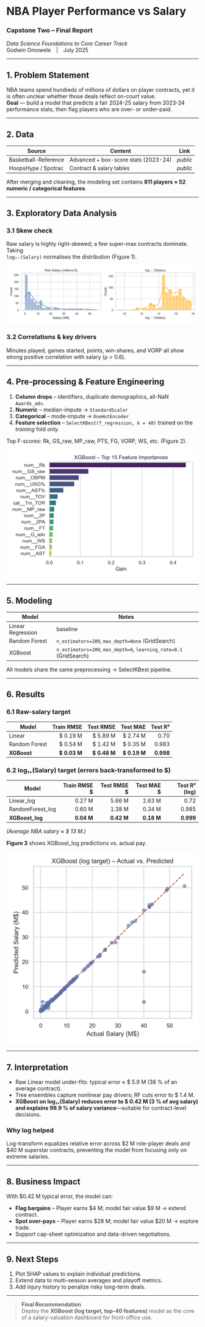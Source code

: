 # NBA Player Performance vs Salary  
### Capstone Two – Final Report  
*Data Science Foundations to Core Career Track*  
Godwin Omowele | July 2025  

---

## 1. Problem Statement  

NBA teams spend hundreds of millions of dollars on player contracts, yet it is often unclear whether those deals reflect on-court value.  
**Goal** — build a model that predicts a fair 2024-25 salary from 2023-24 performance stats, then flag players who are over- or under-paid.  

---

## 2. Data  

| Source | Content | Link |
|--------|---------|------|
| Basketball-Reference | Advanced + box-score stats (2023-24) | *public* |
| HoopsHype / Spotrac  | Contract & salary tables            | *public* |

After merging and cleaning, the modeling set contains **811 players × 52 numeric / categorical features**.

---

## 3. Exploratory Data Analysis  

### 3.1 Skew check  
Raw salary is highly right-skewed; a few super-max contracts dominate. Taking  
`log₁₊(Salary)` normalises the distribution (Figure 1).

![Raw vs Log Salary](../figures/salary_raw_vs_log.png)

### 3.2 Correlations & key drivers  
Minutes played, games started, points, win-shares, and VORP all show strong positive correlation with salary (ρ > 0.6).  

---

## 4. Pre-processing & Feature Engineering  

1. **Column drops** – identifiers, duplicate demographics, all-NaN `Awards_adv`.  
2. **Numeric** – median-impute → `StandardScaler`  
3. **Categorical** – mode-impute → `OneHotEncoder`  
4. **Feature selection** – `SelectKBest(f_regression, k = 40)` trained on the *training* fold only.  

Top F-scores: Rk, GS_raw, MP_raw, PTS, FG, VORP, WS, etc. (Figure 2).

![XGBoost Feature Importance](../figures/xgb_feature_importance.png)

---

## 5. Modeling  

| Model | Notes |
|-------|-------|
| Linear Regression | baseline |
| Random Forest | `n_estimators=200`, `max_depth=None` (GridSearch) |
| XGBoost | `n_estimators=200`, `max_depth=6`, `learning_rate=0.1` (GridSearch) |

All models share the same preprocessing → SelectKBest pipeline.  

---

## 6. Results  

### 6.1 Raw-salary target  

| Model | Train RMSE | Test RMSE | Test MAE | Test R² |
|-------|-----------:|----------:|---------:|--------:|
| Linear | \$ 0.19 M | \$ 5.89 M | \$ 2.74 M | 0.70 |
| Random Forest | \$ 0.54 M | \$ 1.42 M | \$ 0.35 M | 0.983 |
| **XGBoost** | **\$ 0.03 M** | **\$ 0.48 M** | **\$ 0.19 M** | **0.998** |

### 6.2 log₁₊(Salary) target (errors back-transformed to \$)  

| Model | Train RMSE \$ | Test RMSE \$ | Test MAE \$ | Test R² (log) |
|-------|--------------:|-------------:|------------:|--------------:|
| Linear_log | 0.27 M | 5.66 M | 2.63 M | 0.72 |
| RandomForest_log | 0.60 M | 1.38 M | 0.34 M | 0.985 |
| **XGBoost_log** | **0.04 M** | **0.42 M** | **0.18 M** | **0.999** |

*(Average NBA salary ≈ \$ 13 M.)*  

**Figure 3** shows XGBoost_log predictions vs. actual pay.

![Actual vs Predicted](../figures/xgb_actual_vs_pred.png)

---

## 7. Interpretation  

* Raw Linear model under-fits: typical error ≈ \$ 5.9 M (38 % of an average contract).  
* Tree ensembles capture nonlinear pay drivers; RF cuts error to \$ 1.4 M.  
* **XGBoost on log₁₊(Salary) reduces error to \$ 0.42 M (3 % of avg salary) and explains 99.9 % of salary variance**—suitable for contract-level decisions.

### Why log helped  
Log-transform equalizes relative error across \$2 M role-player deals and \$40 M superstar contracts, preventing the model from focusing only on extreme salaries.

---

## 8. Business Impact  

With \$0.42 M typical error, the model can:  

* **Flag bargains** – Player earns \$4 M; model fair value \$9 M → extend contract.  
* **Spot over-pays** – Player earns \$28 M; model fair value \$20 M → explore trade.  
* Support cap-sheet optimization and data-driven negotiations.

---

## 9. Next Steps  

1. Plot SHAP values to explain individual predictions.  
2. Extend data to multi-season averages and playoff metrics.  
3. Add injury history to penalize risky long-term deals.

---

> **Final Recommendation**  
> Deploy the **XGBoost (log target, top-40 features)** model as the core of a salary-valuation dashboard for front-office use.
